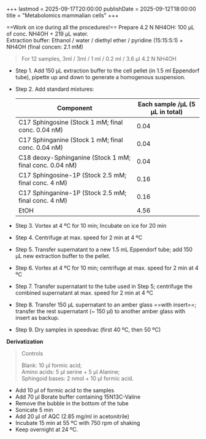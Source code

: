 +++
lastmod = 2025-09-17T20:00:00
publishDate = 2025-09-12T18:00:00
title = "Metabolomics mammalian cells"
+++

==Work on ice during all the procedures!==
Prepare 4.2 N NH4OH: 100 μL of conc. NH4OH + 219 μL water.  
Extraction buffer: Ethanol / water / diethyl ether / pyridine (15:15:5:1) + NH4OH (final concen: 2.1 mM)  
> For 12 samples, 3ml / 3ml / 1 ml / 0.2 ml / 3.6 μl 4.2 N NH4OH  

- Step 1. Add 150 μL extraction buffer to the cell pellet (in 1.5 ml Eppendorf tube), pipette up and down to generate a homogenous suspension.
- Step 2. Add standard mixtures:  

    | Component                                               | Each sample /μL (5 μL in total) |
    | ------------------------------------------------------- | ------------------------------- |
    | C17 Sphingosine (Stock 1 mM; final conc. 0.04 nM)       | 0.04                            |
    | C17 Sphinganine (Stock 1 mM; final conc. 0.04 nM)       | 0.04                            |
    | C18 deoxy-Sphinganine (Stock 1 mM; final conc. 0.04 nM) | 0.04                            |
    | C17 Sphingosine-1P (Stock 2.5 mM; final conc. 4 nM)     | 0.16                            |
    | C17 Sphinganine-1P (Stock 2.5 mM; final conc. 4 nM)     | 0.16                            |
    | EtOH                                                    | 4.56                            |

- Step 3. Vortex at 4 ºC for 10 min; Incubate on ice for 20 min
- Step 4. Centrifuge at max. speed for 2 min at 4 ºC
- Step 5. Transfer supernatant to a new 1.5 mL Eppendorf tube; add 150 μL new extraction buffer to the pellet.
- Step 6. Vortex at 4 ºC for 10 min; centrifuge at max. speed for 2 min at 4 ºC
- Step 7. Transfer supernatant to the tube used in Step 5; centrifuge the combined supernatant at max. speed for 2 min at 4 ºC
- Step 8. Transfer 150 μL supernatant to an amber glass ==with insert==; transfer the rest supernatant (~ 150 μl) to another amber glass with insert as backup.
- Step 9. Dry samples in speedvac (first 40 ºC, then 50 ºC)

**Derivatization**  
> Controls  
> 
> Blank: 10 μl formic acid;  
> Amino acids: 5 μl serine + 5 μl Alanine;  
> Sphingoid bases: 2 nmol + 10 μl formic acid.  

- Add 10 μl of formic acid to the samples
- Add 70 μl Borate buffer containing 15N13C-Valine
- Remove the bubble in the bottom of the tube
- Sonicate 5 min
- Add 20 μl of AQC (2.85 mg/ml in acetonitrile)
- Incubate 15 min at 55 ºC with 750 rpm of shaking
- Keep overnight at 24 ºC.
